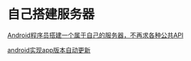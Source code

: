 # 自己搭建服务器

[Android程序员搭建一个属于自己的服务器，不再求各种公共API](https://www.jianshu.com/p/4a0d40806ea2)

[android实现app版本自动更新](https://www.cnblogs.com/zhujiabin/p/7384902.html)